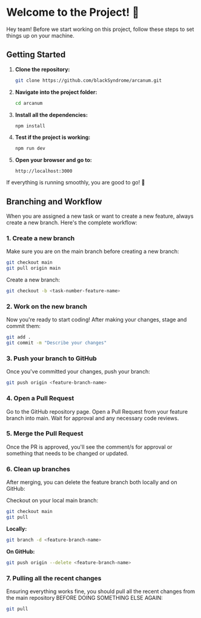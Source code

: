 
# Welcome to the Project! 👋

Hey team! Before we start working on this project, follow these steps to set things up on your machine.

## Getting Started

1. **Clone the repository:**
   ```bash
   git clone https://github.com/blackSyndrome/arcanum.git
   ```

2. **Navigate into the project folder:**
   ```bash
   cd arcanum
   ```

3. **Install all the dependencies:**
   ```bash
   npm install
   ```

4. **Test if the project is working:**
   ```bash
   npm run dev
   ```
   
5. **Open your browser and go to:**
   ```
   http://localhost:3000
   ```

If everything is running smoothly, you are good to go! 🎉

## Branching and Workflow

When you are assigned a new task or want to create a new feature, always create a new branch. Here's the complete workflow:

### 1. Create a new branch

Make sure you are on the main branch before creating a new branch:

```bash
git checkout main
git pull origin main
```

Create a new branch:

```bash
git checkout -b <task-number-feature-name>
```

### 2. Work on the new branch

Now you're ready to start coding! After making your changes, stage and commit them:

```bash
git add .
git commit -m "Describe your changes"
```

### 3. Push your branch to GitHub

Once you've committed your changes, push your branch:

```bash
git push origin <feature-branch-name>
```

### 4. Open a Pull Request

Go to the GitHub repository page. Open a Pull Request from your feature branch into main. Wait for approval and any necessary code reviews.

### 5. Merge the Pull Request

Once the PR is approved, you'll see the comment/s for approval or something that needs to be changed or updated.

### 6. Clean up branches

After merging, you can delete the feature branch both locally and on GitHub:

Checkout on your local main branch:
```bash
git checkout main
git pull
```

**Locally:**
```bash
git branch -d <feature-branch-name>
```

**On GitHub:**
```bash
git push origin --delete <feature-branch-name>
```

### 7. Pulling all the recent changes

Ensuring everything works fine, you should pull all the recent changes from the main repository BEFORE DOING SOMETHING ELSE AGAIN:

```bash
git pull
```
